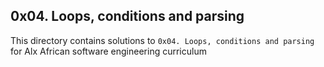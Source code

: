 ## 0x04. Loops, conditions and parsing   
This directory contains solutions to `0x04. Loops, conditions and parsing` for Alx African software engineering 
curriculum